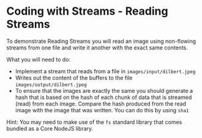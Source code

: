 # Coding with Streams - Reading Streams

To demonstrate Reading Streams you will read an image using non-flowing streams from one file and write it another with the exact same contents.

What you will need to do:
* Implement a stream that reads from a file in `images/input/dilbert.jpeg` 
* Writes out the content of the buffers to the file `images/output/dilbert.jpeg`
* To ensure that the images are exactly the same you should generate a hash that is based on the hash of each chunk of data that is streamed (read) from each image. Compare the hash produced from the read image with the image that was written. You can do this by using `sha1`

Hint: You may need to make use of the `fs` standard library that comes bundled as a Core NodeJS library. 